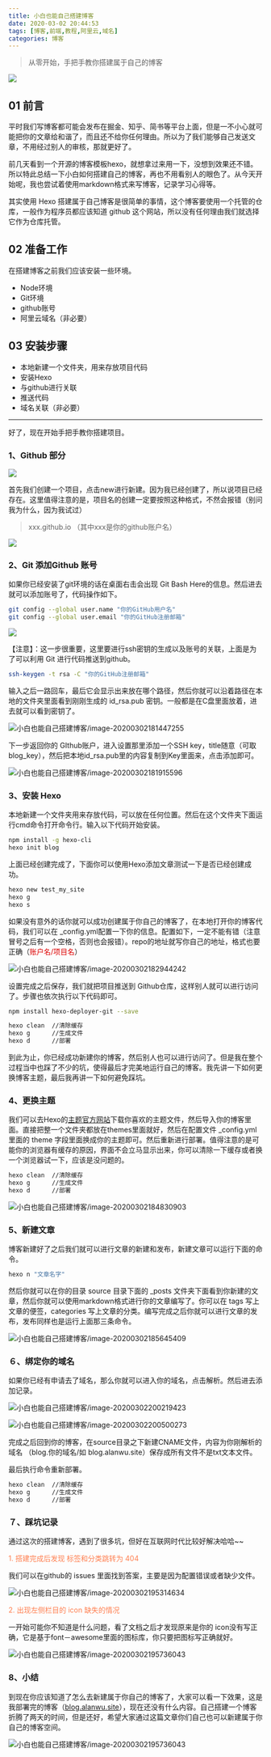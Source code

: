 ```yaml
---
title: 小白也能自己搭建博客
date: 2020-03-02 20:44:53
tags: [博客,前端,教程,阿里云,域名]
categories: 博客
---
```


> 从零开始，手把手教你搭建属于自己的博客

![ ](./img/640.gif)


## 01 前言

平时我们写博客都可能会发布在掘金、知乎、简书等平台上面，但是一不小心就可能把你的文章给和谐了，而且还不给你任何理由。所以为了我们能够自己发送文章，不用经过别人的审核，那就更好了。

前几天看到一个开源的博客模板hexo，就想拿过来用一下，没想到效果还不错。所以特此总结一下小白如何搭建自己的博客，再也不用看别人的眼色了。从今天开始呢，我也尝试着使用markdown格式来写博客，记录学习心得等。

其实使用 Hexo 搭建属于自己博客是很简单的事情，这个博客要使用一个托管的仓库，一般作为程序员都应该知道 github 这个网站，所以没有任何理由我们就选择它作为仓库托管。

## 02 准备工作

在搭建博客之前我们应该安装一些环境。

- Node环境
- Git环境
- github账号
- 阿里云域名（非必要）

## 03 安装步骤

- 本地新建一个文件夹，用来存放项目代码
- 安装Hexo
- 与github进行关联
- 推送代码
- 域名关联（非必要）

---

好了，现在开始手把手教你搭建项目。

### 1、Github 部分

![](./img/image-20200302175709041.png)

首先我们创建一个项目，点击new进行新建。因为我已经创建了，所以说项目已经存在。这里值得注意的是，项目名的创建一定要按照这种格式，不然会报错（别问我为什么，因为我试过）

> xxx.github.io （其中xxx是你的github账户名）

![](./img/image-20200302175912855.png)

### 2、Git 添加Github 账号

如果你已经安装了git环境的话在桌面右击会出现 Git Bash Here的信息。然后进去就可以添加账号了，代码操作如下。

```Bash
git config --global user.name "你的GitHub用户名"
git config --global user.email "你的GitHub注册邮箱"
```

![](./img/image-20200302185950459.png)



【注意】：这一步很重要，这里要进行ssh密钥的生成以及账号的关联，上面是为了可以利用 Git 进行代码推送到github。

```Bash
ssh-keygen -t rsa -C "你的GitHub注册邮箱"
```

输入之后一路回车，最后它会显示出来放在哪个路径，然后你就可以沿着路径在本地的文件夹里面看到刚刚生成的 id_rsa.pub 密钥。一般都是在C盘里面放着，进去就可以看到密钥了。

![小白也能自己搭建博客/image-20200302181447255](./img/image-20200302181447255.png)

下一步返回你的 GIthub账户，进入设置那里添加一个SSH key，title随意（可取blog_key），然后把本地id_rsa.pub里的内容复制到Key里面来，点击添加即可。

![小白也能自己搭建博客/image-20200302181915596](./img/image-20200302181915596.png)



### 3、安装 Hexo

本地新建一个文件夹用来存放代码，可以放在任何位置。然后在这个文件夹下面运行cmd命令打开命令行。输入以下代码开始安装。

```Bash
npm install -g hexo-cli 
hexo init blog
```

上面已经创建完成了，下面你可以使用Hexo添加文章测试一下是否已经创建成功。

```Bash
hexo new test_my_site
hexo g
hexo s
```

如果没有意外的话你就可以成功创建属于你自己的博客了，在本地打开你的博客代码，我们可以在 _config.yml配置一下你的信息。配置如下，一定不能有错（注意冒号之后有一个空格，否则也会报错）。repo的地址就写你自己的地址，格式也要正确（<font color="#dd0000">账户名/项目名</font>）

![小白也能自己搭建博客/image-20200302182944242](./img/image-20200302182944242.png)

设置完成之后保存，我们就把项目推送到 Github仓库，这样别人就可以进行访问了。步骤也依次执行以下代码即可。

```Bash
npm install hexo-deployer-git --save

hexo clean  //清除缓存
hexo g      //生成文件
hexo d      //部署
```

到此为止，你已经成功新建你的博客，然后别人也可以进行访问了。但是我在整个过程当中也踩了不少的坑，使得最后才完美地运行自己的博客。我先讲一下如何更换博客主题，最后我再讲一下如何避免踩坑。

### 4、更换主题

我们可以去Hexo的[主题官方网站](https://hexo.io/themes/)下载你喜欢的主题文件，然后导入你的博客里面。直接把整一个文件夹都放在themes里面就好，然后在配置文件 _config.yml 里面的 theme 字段里面换成你的主题即可。然后重新进行部署。值得注意的是可能你的浏览器有缓存的原因，界面不会立马显示出来，你可以清除一下缓存或者换一个浏览器试一下，应该是没问题的。

```Bash
hexo clean  //清除缓存
hexo g      //生成文件
hexo d      //部署
```

![小白也能自己搭建博客/image-20200302184830903](./img/image-20200302184830903.png)



### 5、新建文章

博客新建好了之后我们就可以进行文章的新建和发布，新建文章可以运行下面的命令。

```Bash
hexo n "文章名字"
```

然后你就可以在你的目录 source 目录下面的 _posts 文件夹下面看到你新建的文章，然后你就可以使用markdown格式进行你的文章编写了。你可以在 tags 写上文章的便签，categories 写上文章的分类。编写完成之后你就可以进行文章的发布，发布同样也是运行上面那三条命令。

![小白也能自己搭建博客/image-20200302185645409](./img/image-20200302185645409.png)



### ６、绑定你的域名

如果你已经有申请去了域名，那么你就可以进入你的域名，点击解析。然后进去添加记录。

![小白也能自己搭建博客/image-20200302200219423](./img/image-20200302200219423.png)

![小白也能自己搭建博客/image-20200302200500273](./img/image-20200302200500273.png)



完成之后回到你的博客，在source目录之下新建CNAME文件，内容为你刚解析的域名 （blog.你的域名/如 blog.alanwu.site）保存成所有文件不是txt文本文件。

最后执行命令重新部署。

```Bash
hexo clean  //清除缓存
hexo g      //生成文件
hexo d      //部署
```

### ７、踩坑记录

通过这次的搭建博客，遇到了很多坑，但好在互联网时代比较好解决哈哈~~

<font color="#FF7F50" size=４>1. 搭建完成后发现 标签和分类跳转为 404</font>

我们可以在github的 issues 里面找到答案，主要是因为配置错误或者缺少文件。

![小白也能自己搭建博客/image-20200302195314634](./img/image-20200302195314634.png)



<font color="#FF7F50" size=４>2. 出现左侧栏目的 icon 缺失的情况</font>

一开始可能你不知道是什么问题，看了文档之后才发现原来是你的 icon没有写正确，它是基于font－awesome里面的图标库，你只要把图标写正确就好。

![小白也能自己搭建博客/image-20200302195736043](./img/image-20200302195736043.png)



### 8、小结

到现在你应该知道了怎么去新建属于你自己的博客了，大家可以看一下效果，这是我部署完的博客（[blog.alanwu.site](http://blog.alanwu.site/)），现在还没有什么内容。自己搭建一个博客折腾了两天的时间，但是还好，希望大家通过这篇文章你们自己也可以新建属于你自己的博客空间。


![小白也能自己搭建博客/image-20200302195736043](./img/GIF2020-3-214-47-34.gif)





